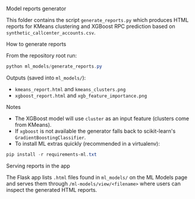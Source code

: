 Model reports generator

This folder contains the script `generate_reports.py` which produces HTML reports for KMeans clustering and XGBoost RPC prediction based on `synthetic_callcenter_accounts.csv`.

How to generate reports

From the repository root run:

```powershell
python ml_models/generate_reports.py
```

Outputs (saved into `ml_models/`):
- `kmeans_report.html` and `kmeans_clusters.png`
- `xgboost_report.html` and `xgb_feature_importance.png`

Notes
- The XGBoost model will use `cluster` as an input feature (clusters come from KMeans).
- If `xgboost` is not available the generator falls back to scikit-learn's `GradientBoostingClassifier`.
- To install ML extras quickly (recommended in a virtualenv):

```powershell
pip install -r requirements-ml.txt
```

Serving reports in the app

The Flask app lists `.html` files found in `ml_models/` on the ML Models page and serves them through `/ml-models/view/<filename>` where users can inspect the generated HTML reports.
